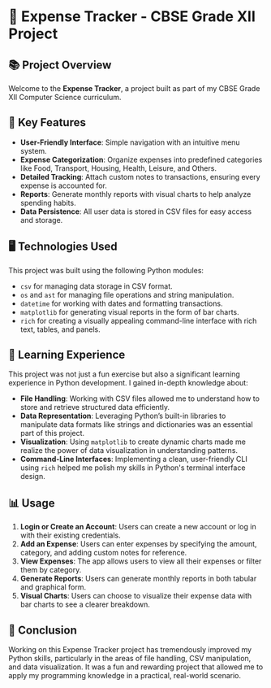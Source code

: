 # 💼 Expense Tracker - CBSE Grade XII Project

## 📚 Project Overview

Welcome to the **Expense Tracker**, a project built as part of my CBSE Grade XII Computer Science curriculum.

## 🔑 Key Features

- **User-Friendly Interface**: Simple navigation with an intuitive menu system.
- **Expense Categorization**: Organize expenses into predefined categories like Food, Transport, Housing, Health, Leisure, and Others.
- **Detailed Tracking**: Attach custom notes to transactions, ensuring every expense is accounted for.
- **Reports**: Generate monthly reports with visual charts to help analyze spending habits.
- **Data Persistence**: All user data is stored in CSV files for easy access and storage.

## 🖥️ Technologies Used

This project was built using the following Python modules:
- `csv` for managing data storage in CSV format.
- `os` and `ast` for managing file operations and string manipulation.
- `datetime` for working with dates and formatting transactions.
- `matplotlib` for generating visual reports in the form of bar charts.
- `rich` for creating a visually appealing command-line interface with rich text, tables, and panels.

## 🎯 Learning Experience

This project was not just a fun exercise but also a significant learning experience in Python development. I gained in-depth knowledge about:
- **File Handling**: Working with CSV files allowed me to understand how to store and retrieve structured data efficiently.
- **Data Representation**: Leveraging Python’s built-in libraries to manipulate data formats like strings and dictionaries was an essential part of this project.
- **Visualization**: Using `matplotlib` to create dynamic charts made me realize the power of data visualization in understanding patterns.
- **Command-Line Interfaces**: Implementing a clean, user-friendly CLI using `rich` helped me polish my skills in Python's terminal interface design.

## 📊 Usage

1. **Login or Create an Account**: Users can create a new account or log in with their existing credentials.
2. **Add an Expense**: Users can enter expenses by specifying the amount, category, and adding custom notes for reference.
3. **View Expenses**: The app allows users to view all their expenses or filter them by category.
4. **Generate Reports**: Users can generate monthly reports in both tabular and graphical form.
5. **Visual Charts**: Users can choose to visualize their expense data with bar charts to see a clearer breakdown.

## 🚀 Conclusion

Working on this Expense Tracker project has tremendously improved my Python skills, particularly in the areas of file handling, CSV manipulation, and data visualization. It was a fun and rewarding project that allowed me to apply my programming knowledge in a practical, real-world scenario.
